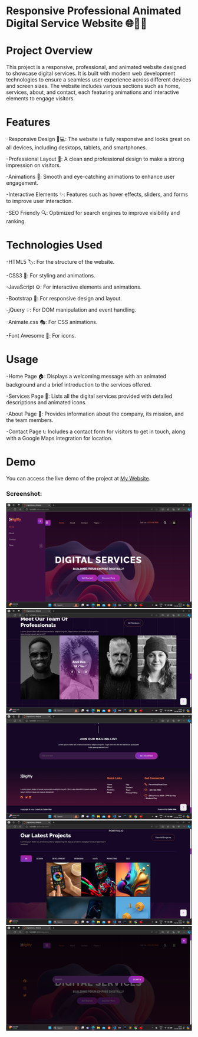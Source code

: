 # Responsive Professional Animated Digital Service Website 🌐💼🎨

# Project Overview
This project is a responsive, professional, and animated website designed to showcase digital services. It is built with modern web development technologies to ensure a seamless user experience across different devices and screen sizes. The website includes various sections such as home, services, about, and contact, each featuring animations and interactive elements to engage visitors.

# Features

-Responsive Design 📱💻: The website is fully responsive and looks great on all devices, including desktops, tablets, and smartphones.

-Professional Layout 🏢: A clean and professional design to make a strong impression on visitors.

-Animations 🎥: Smooth and eye-catching animations to enhance user engagement.

-Interactive Elements ✨: Features such as hover effects, sliders, and forms to improve user interaction.

-SEO Friendly 🔍: Optimized for search engines to improve visibility and ranking.

# Technologies Used

-HTML5 🏷️: For the structure of the website.

-CSS3 🎨: For styling and animations.

-JavaScript ⚙️: For interactive elements and animations.

-Bootstrap 📏: For responsive design and layout.

-jQuery 💡: For DOM manipulation and event handling.

-Animate.css 🎭: For CSS animations.

-Font Awesome 🌟: For icons.

# Usage

-Home Page 🏠: Displays a welcoming message with an animated background and a brief introduction to the services offered.

-Services Page 💼: Lists all the digital services provided with detailed descriptions and animated icons.

-About Page 👥: Provides information about the company, its mission, and the team members.

-Contact Page 📞: Includes a contact form for visitors to get in touch, along with a Google Maps integration for location.

# Demo
You can access the live demo of the project at  [My Website](http://127.0.0.1:3002/c:/Users/user/OneDrive/Desktop/Digital%20Website/index.html).

### Screenshot:
![Digital Service Website](https://github.com/Paromita-maji/Digital-Website/blob/main/ss/Screenshot%202024-06-01%20105001.png)
![Digital Service Website](https://github.com/Paromita-maji/Digital-Website/blob/main/ss/Screenshot%202024-06-01%20105051.png)
![Digital Service Website](https://github.com/Paromita-maji/Digital-Website/blob/main/ss/Screenshot%202024-06-01%20105120.png)
![Digital Service Website](https://github.com/Paromita-maji/Digital-Website/blob/main/ss/Screenshot%202024-06-01%20105030.png)
![Digital Service Website](https://github.com/Paromita-maji/Digital-Website/blob/main/ss/Screenshot%202024-06-01%20105014.png)
